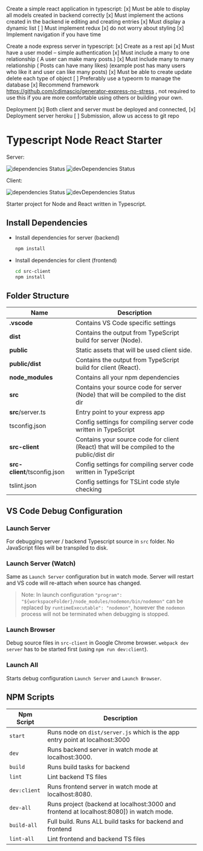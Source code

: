 Create a simple react application in typescript:
[x] Must be able to display all models created in backend correctly
[x] Must implement the actions created in the backend ie editing and creating entries
[x] Must display a dynamic list
[ ] Must implement redux
[x] do not worry about styling
[x] Implement navigation if you have time

Create a node express server in typescript:
[x] Create as a rest api
[x] Must have a user model – simple authentication
[x] Must include a many to one relationship ( A user can make many posts.)
[x] Must include many to many relationship ( Posts can have many likes)
(example post has many users who like it and user can like many posts)
[x] Must be able to create update delete each type of object
[ ] Preferably use a typeorm to manage the database
[x] Recommend framework https://github.com/cdimascio/generator-express-no-stress , not required to use this if you are more comfortable using others or building your own.

Deployment
[x] Both client and server must be deployed and connected,
[x] Deployment server heroku
[ ] Submission, allow us access to git repo

# Typescript Node React Starter

Server:

![dependencies Status](https://img.shields.io/david/deskoh/Typescript-Node-React-Starter.svg?style=flat)
![devDependencies Status](https://img.shields.io/david/dev/deskoh/Typescript-Node-React-Starter.svg?style=flat)

Client:

![dependencies Status](https://img.shields.io/david/deskoh/Typescript-Node-React-Starter.svg?path=src-client&style=flat)
![devDependencies Status](https://img.shields.io/david/dev/deskoh/Typescript-Node-React-Starter.svg?path=src-client&style=flat)

Starter project for Node and React written in Typescript.

## Install Dependencies

- Install dependencies for server (backend)

  ```bash
  npm install
  ```

- Install dependencies for client (frontend)

  ```bash
  cd src-client
  npm install
  ```

## Folder Structure

| Name                         | Description                                                                               |
| ---------------------------- | ----------------------------------------------------------------------------------------- |
| **.vscode**                  | Contains VS Code specific settings                                                        |
| **dist**                     | Contains the output from TypeScript build for server (Node).                              |
| **public**                   | Static assets that will be used client side.                                              |
| **public/dist**              | Contains the output from TypeScript build for client (React).                             |
| **node_modules**             | Contains all your npm dependencies                                                        |
| **src**                      | Contains your source code for server (Node) that will be compiled to the dist dir         |
| **src**/server.ts            | Entry point to your express app                                                           |
| tsconfig.json                | Config settings for compiling server code written in TypeScript                           |
| **src-client**               | Contains your source code for client (React) that will be compiled to the public/dist dir |
| **src-client**/tsconfig.json | Config settings for compiling server code written in TypeScript                           |
| tslint.json                  | Config settings for TSLint code style checking                                            |

## VS Code Debug Configuration

### Launch Server

For debugging server / backend Typescript source in `src` folder. No JavaScript files will be transpiled to disk.

### Launch Server (Watch)

Same as `Launch Server` configuration but in watch mode. Server will restart and VS code will re-attach when source has changed.

> Note: In launch configuration `"program": "${workspaceFolder}/node_modules/nodemon/bin/nodemon"` can be replaced by `runtimeExecutable": "nodemon"`, however the `nodemon` process will not be terminated when debugging is stopped.

### Launch Browser

Debug source files in `src-client` in Google Chrome browser. `webpack dev server` has to be started first (using `npm run dev:client`).

### Launch All

Starts debug configuration `Launch Server` and `Launch Browser`.

## NPM Scripts

| Npm Script   | Description                                                                             |
| ------------ | --------------------------------------------------------------------------------------- |
| `start`      | Runs node on `dist/server.js` which is the app entry point at localhost:3000            |
| `dev`        | Runs backend server in watch mode at localhost:3000.                                    |
| `build`      | Runs build tasks for backend                                                            |
| `lint`       | Lint backend TS files                                                                   |
| `dev:client` | Runs frontend server in watch mode at localhost:8080.                                   |
| `dev-all`    | Runs project (backend at localhost:3000 and frontend at localhost:8080]) in watch mode. |
| `build-all`  | Full build. Runs ALL build tasks for backend and frontend                               |
| `lint-all`   | Lint frontend and backend TS files                                                      |
